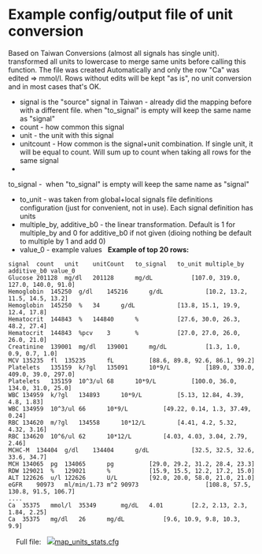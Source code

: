 # Example config/output file of unit conversion
Based on Taiwan Conversions (almost all signals has single unit). transformed all units to lowercase to merge same units before calling this function.
The file was created Automatically and only the row "Ca" was edited => mmol/l.
Rows without edits will be kept "as is", no unit conversion and in most cases that's OK.
 
- signal is the "source" signal in Taiwan - already did the mapping before with a different file. when "to_signal" is empty will keep the same name as "signal"
- count - how common this signal
- unit - the unit with this signal
- unitcount - How common is the signal+unit combination. If single unit, it will be equal to count. Will sum up to count when taking all rows for the same signal
- 
to_signal -  when "to_signal" is empty will keep the same name as "signal"
- to_unit - was taken from global+local signals file definitions configuration (just for convenient, not in use). Each signal definition has units
- multiple_by, additive_b0 - the linear transformation. Default is 1 for multiple_by and 0 for additive_b0 if not given (dioing nothing be default to multiple by 1 and add 0)
- value_0 - example values
 
**Example of top 20 rows:**
```
signal	count	unit	unitCount	to_signal	to_unit	multiple_by	additive_b0	value_0
Glucose	201128	mg/dl	201128		mg/dL			[107.0, 319.0, 127.0, 140.0, 91.0]
Hemoglobin	145250	g/dl	145216		g/dL			[10.2, 13.2, 11.5, 14.5, 13.2]
Hemoglobin	145250	%	34		g/dL			[13.8, 15.1, 19.9, 12.4, 17.8]
Hematocrit	144843	%	144840		%			[27.6, 30.0, 26.3, 48.2, 27.4]
Hematocrit	144843	%pcv	3		%			[27.0, 27.0, 26.0, 26.0, 21.0]
Creatinine	139001	mg/dl	139001		mg/dL			[1.3, 1.0, 0.9, 0.7, 1.0]
MCV	135235	fl	135235		fL			[88.6, 89.8, 92.6, 86.1, 99.2]
Platelets	135159	k/?gl	135091		10*9/L			[189.0, 330.0, 409.0, 39.0, 297.0]
Platelets	135159	10^3/ul	68		10*9/L			[100.0, 36.0, 134.0, 31.0, 25.0]
WBC	134959	k/?gl	134893		10*9/L			[5.13, 12.84, 4.39, 4.8, 1.83]
WBC	134959	10^3/ul	66		10*9/L			[49.22, 0.14, 1.3, 37.49, 0.24]
RBC	134620	m/?gl	134558		10*12/L			[4.41, 4.2, 5.32, 4.32, 3.16]
RBC	134620	10^6/ul	62		10*12/L			[4.03, 4.03, 3.04, 2.79, 2.46]
MCHC-M	134404	g/dl	134404		g/dL			[32.5, 32.5, 32.6, 33.6, 34.7]
MCH	134065	pg	134065		pg			[29.0, 29.2, 31.2, 28.4, 23.3]
RDW	129021	%	129021		%			[15.9, 15.5, 12.2, 17.2, 15.0]
ALT	122626	u/l	122626		U/L			[92.0, 20.0, 58.0, 21.0, 21.0]
eGFR	90973	ml/min/1.73 m^2	90973					[108.8, 57.5, 130.8, 91.5, 106.7]
....
Ca	35375	mmol/l	35349		mg/dL	4.01		[2.2, 2.13, 2.3, 1.84, 2.25]
Ca	35375	mg/dl	26		mg/dL			[9.6, 10.9, 9.8, 10.3, 9.9]
```
 
 
Full file:
 
[<img src="/download/resources/com.atlassian.confluence.plugins.confluence-view-file-macro:view-file-macro-resources/images/placeholder-medium-file.png"/>map_units_stats.cfg](/download/attachments/13403029/map_units_stats.cfg?version=1&modificationDate=1685964613790&api=v2)
